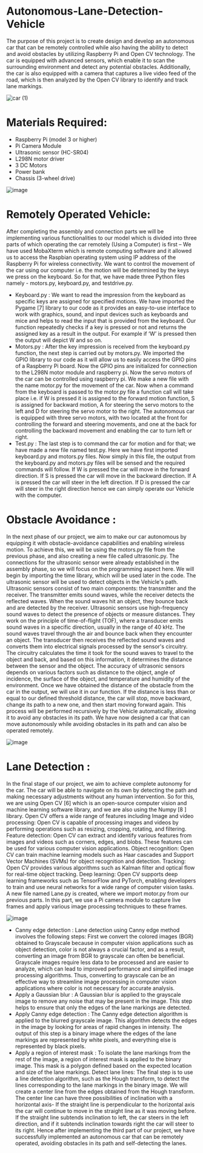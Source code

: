 # Autonomous-Lane-Detection-Vehicle
The purpose of this project is to create design and develop an autonomous car that can be remotely controlled while also having the ability to detect and avoid obstacles by utilizing Raspberry Pi and Open CV technology. The car is equipped with advanced sensors, which enable it to scan the surrounding environment and detect any potential obstacles. Additionally, the car is also equipped with a camera that captures a live video feed of the road, which is then analyzed by the Open CV library to identify and track lane markings.

![car (1)](https://github.com/YashPratapS/Autonomous-Lane-Detection-Vehicle/assets/95158391/7bc9b0b3-abda-4d1c-9fc6-87fff8a46a22)

# Materials Required:  
- Raspberry Pi (model 3 or higher)
- Pi Camera Module 
- Ultrasonic sensor (HC-SR04) 
- L298N motor driver 
- 3 DC Motors 
- Power bank 
- Chassis (3-wheel drive)

![image](https://github.com/YashPratapS/Autonomous-Lane-Detection-Vehicle/assets/95158391/cdf56f15-e041-4a41-aa47-eb49016530cb)

# Remotely Operated Vehicle:
After completing the assembly and connection parts we will be implementing various functionalities to our model which is divided into three parts of which operating the car remotely (Using a Computer) is first – We have used MobaXterm which is remote computing software and it allowed us to access the Raspbian operating system using IP address of the Raspberry Pi for wireless connectivity. We want to control the movement of the car using our computer i.e. the motion will be determined by the keys we press on the keyboard. So for that, we have made three Python files namely - motors.py, keyboard.py, and testdrive.py.

- Keyboard.py :
We want to read the impression from the keyboard as specific keys are assigned for specified motions. We have imported the Pygame [7] library to our code as it provides an easy-to-use interface to work with graphics, sound, and input devices such as keyboards and mice and helps to read the input that is provided from the keyboard. Our function repeatedly checks if a key is pressed or not and returns the assigned key as a result in the output. For example if ‘W’ is pressed then the output will depict W and so on.
- Motors.py :
After the key impression is received from the keyboard.py function, the next step is carried out by motors.py. We imported the GPIO library to our code as it will allow us to easily access the GPIO pins of a Raspberry Pi board. Now the GPIO pins are initialized for connection to the L298N motor module and raspberry pi. Now the servo motors of the car can be controlled using raspberry pi. We make a new file with the name motor.py for the movement of the car. Now when a command from the keyboard is passed to the motor.py file a function call will take place i.e. if W is pressed it is assigned to the forward motion function, S is assigned for backward motion, A  for steering the servo motors to the left and D for steering the servo motor to the right. The autonomous car is equipped with three servo motors, with two located at the front for controlling the forward and steering movements, and one at the back for controlling the backward movement and enabling the car to turn left or right.
- Test.py :
The last step is to command the car for motion and for that; we have made a new file named test.py. Here we have first imported keyboard.py and motors.py files. Now simply in this file, the output from the keyboard.py and motors.py files will be sensed and the required commands will follow. If W is pressed the car will move in the forward direction. If S is pressed the car will move in the backward direction. If A is pressed the car will steer in the left direction. If D is pressed the car will steer in the right direction hence we can simply operate our Vehicle with the computer.

# Obstacle Avoidance :
In the next phase of our project, we aim to make our car autonomous by equipping it with obstacle-avoidance capabilities and enabling wireless motion. To achieve this, we will be using the motors.py file from the previous phase, and also creating a new file called ultrasonic.py. The connections for the ultrasonic sensor were already established in the assembly phase, so we will focus on the programming aspect here. We will begin by importing the time library, which will be used later in the code. The ultrasonic sensor will be used to detect objects in the Vehicle's path. Ultrasonic sensors consist of two main components: the transmitter and the receiver. The transmitter emits sound waves, while the receiver detects the reflected waves. When the sound waves hit an object, they bounce back and are detected by the receiver. Ultrasonic sensors use high-frequency sound waves to detect the presence of objects or measure distances. They work on the principle of time-of-flight (TOF), where a transducer emits sound waves in a specific direction, usually in the range of 40 kHz. The sound waves travel through the air and bounce back when they encounter an object. The transducer then receives the reflected sound waves and converts them into electrical signals processed by the sensor's circuitry. The circuitry calculates the time it took for the sound waves to travel to the object and back, and based on this information, it determines the distance between the sensor and the object. The accuracy of ultrasonic sensors depends on various factors such as distance to the object, angle of incidence, the surface of the object, and temperature and humidity of the environment. Once we have obtained the distance of the obstacle from the car in the output, we will use it in our function. If the distance is less than or equal to our defined threshold distance, the car will stop, move backward, change its path to a new one, and then start moving forward again. This process will be performed recursively by the Vehicle automatically, allowing it to avoid any obstacles in its path. We have now designed a car that can move autonomously while avoiding obstacles in its path and can also be operated remotely.

![image](https://github.com/YashPratapS/Autonomous-Lane-Detection-Vehicle/assets/95158391/f5a94237-b249-4878-97c6-0e0a2b923986)

# Lane Detection :
In the final stage of our project, we aim to achieve complete autonomy for the car. The car will be able to navigate on its own by detecting the path and making necessary adjustments without any human intervention. So for this, we are using  Open CV [6] which is an open-source computer vision and machine learning software library, and we are also using the Numpy [8 ] library. Open CV offers a wide range of features including Image and video processing: Open CV is capable of processing images and videos by performing operations such as resizing, cropping, rotating, and filtering. Feature detection: Open CV can extract and identify various features from images and videos such as corners, edges, and blobs. These features can be used for various computer vision applications. Object recognition: Open CV can train machine learning models such as Haar cascades and Support Vector Machines (SVMs) for object recognition and detection. Tracking:  Open CV provides various algorithms such as Kalman filter and optical flow for real-time object tracking. Deep learning: Open CV supports deep learning frameworks such as TensorFlow and PyTorch, enabling developers to train and use neural networks for a wide range of computer vision tasks. A new file named Lane.py is created, where we import motor.py from our previous parts. In this part, we use a Pi camera module to capture live frames and apply various image processing techniques to these frames.

![image](https://github.com/YashPratapS/Autonomous-Lane-Detection-Vehicle/assets/95158391/1640592a-d9aa-44d2-b1ac-d0a6ccb57b15)

- Canny edge detection  :
Lane detection using Canny edge method involves the following steps: First we convert the colored images (BGR) obtained to Grayscale because in computer vision applications such as object detection, color is not always a crucial factor, and as a result, converting an image from BGR to grayscale can often be beneficial. Grayscale images require less data to be processed and are easier to analyze, which can lead to improved performance and simplified image processing algorithms. Thus, converting to grayscale can be an effective way to streamline image processing in computer vision applications where color is not necessary for accurate analysis.
- Apply a Gaussian blur :
A Gaussian blur is applied to the grayscale image to remove any noise that may be present in the image. This step helps to ensure that only the edges of the lane markings are detected.
- Apply Canny edge detection :
The Canny edge detection algorithm is applied to the blurred grayscale image. This algorithm detects the edges in the image by looking for areas of rapid changes in intensity. The output of this step is a binary image where the edges of the lane markings are represented by white pixels, and everything else is represented by black pixels.
- Apply a region of interest mask :
To isolate the lane markings from the rest of the image, a region of interest mask is applied to the binary image. This mask is a polygon defined based on the expected location and size of the lane markings. Detect lane lines: The final step is to use a line detection algorithm, such as the Hough transform, to detect the lines corresponding to the lane markings in the binary image. We will create a center line from the edges obtained from the Hough transform. The center line can have three possibilities of inclination with a horizontal axis- If the straight line is perpendicular to the horizontal axis the car will continue to move in the straight line as it was moving before. If the straight line subtends inclination to left, the car steers in the left direction, and if it subtends inclination towards right the car will steer to its right. Hence after implementing the third part of our project, we have successfully implemented an autonomous car that can be remotely operated, avoiding obstacles in its path and self-detecting the lanes.
